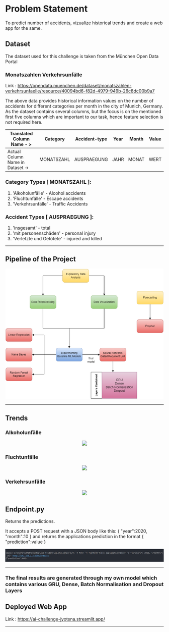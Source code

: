 # Problem Statement

To predict number of accidents, vizualize historical trends and create a web app for the same.

## Dataset

The dataset used for this challenge is taken from the München Open Data Portal

### Monatszahlen Verkehrsunfälle

Link : https://opendata.muenchen.de/dataset/monatszahlen-verkehrsunfaelle/resource/40094bd6-f82d-4979-949b-26c8dc00b9a7

The above data provides historical information values on the number of accidents for different categories per month in the
city of Munich, Germany. As the dataset contains several columns, but the focus is on the mentioned first five columns which are important to our task, hence feature selection is not required here.

| Translated Column Name - >       | Category   | Accident-type | Year | Month | Value |
| -------------------------------- | ---------- | ------------- | ---- | ----- | ----- |
| Actual Column Name in Dataset -> | MONATSZAHL | AUSPRAEGUNG   | JAHR | MONAT | WERT  |

### Category Types [ MONATSZAHL ]:

1. 'Alkoholunfälle' - Alcohol accidents
2. 'Fluchtunfälle' - Escape accidents
3. 'Verkehrsunfälle' - Traffic Accidents

### Accident Types [ AUSPRAEGUNG ]:

1. 'insgesamt' - total
2. 'mit personenschäden' - personal injury
3. 'Verletzte und Getötete' - injured and killed

---

## Pipeline of the Project

<p align="center">
    <img src="/images/pipeline.png">
</p>

---

## Trends

### Alkoholunfälle

<p align="center">
    <img src="/images/prophetAlkoholunfälle2.png">
</p>

### Fluchtunfälle

<p align="center">
    <img src="/images/prophetFluchtunfälle2.png">
</p>

### Verkehrsunfälle

<p align="center">
    <img src="/images/prophetVerkehrsunfälle2.png">
</p>

## Endpoint.py

Returns the predictions.

It accepts a POST request with a JSON body like this:
{
"year":2020,
"month":10
}
and returns the applications prediction in the format {
"prediction":value
}

<p align="center">
    <img src="/images/endpoint.png">
</p>

---

### The final results are generated through my own model which contains various GRU, Dense, Batch Normalisation and Dropout Layers

## Deployed Web App

Link : https://ai-challenge-jyotsna.streamlit.app/

---
